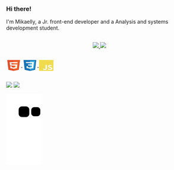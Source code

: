 ### Hi there!

I'm Mikaelly, a Jr. front-end developer and a Analysis and systems development student.

##

<div align="center">
  <a href="https://github.com/MikaellySilva">
  <img height="150em" src="https://github-readme-stats.vercel.app/api?username=MikaellySilva&show_icons=true&theme=synthwave&include_all_commits=true&count_private=true"/>
  <img height="150em" src="https://github-readme-stats.vercel.app/api/top-langs/?username=MikaellySilva&layout=compact&langs_count=7&theme=synthwave"/>
</div>

##
<div>
  <img align="center" alt="Rafa-HTML" height="30" width="40" src="https://raw.githubusercontent.com/devicons/devicon/master/icons/html5/html5-original.svg">
  <img align="center" alt="Rafa-CSS" height="30" width="40" src="https://raw.githubusercontent.com/devicons/devicon/master/icons/css3/css3-original.svg">
  <img align="center" alt="Rafa-Js" height="30" width="40" src="https://raw.githubusercontent.com/devicons/devicon/master/icons/javascript/javascript-plain.svg">
</div>

##

<div>
 <a href="https://www.linkedin.com/in/mikaelly-silva-616197120/" target="_blank"><img src="https://img.shields.io/badge/-LinkedIn-%230077B5?style=for-the-badge&logo=linkedin&logoColor=white" target="_blank"></a>
 <a href = "mailto:mikaelly.dsilva@gmail.com"><img src="https://img.shields.io/badge/-Gmail-%23333?style=for-the-badge&logo=gmail&logoColor=black" target="_blank"></a>
</div>

![Snake animation](https://github.com/MikaellySilva/MikaellySilva/blob/output/github-contribution-grid-snake.svg)
